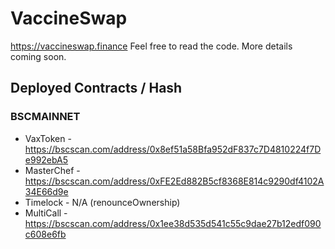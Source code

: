 # VaccineSwap

https://vaccineswap.finance Feel free to read the code. More details coming soon.

## Deployed Contracts / Hash

### BSCMAINNET

- VaxToken - https://bscscan.com/address/0x8ef51a58Bfa952dF837c7D4810224f7De992ebA5
- MasterChef - https://bscscan.com/address/0xFE2Ed882B5cf8368E814c9290df4102A34E66d9e
- Timelock - N/A (renounceOwnership)
- MultiCall - https://bscscan.com/address/0x1ee38d535d541c55c9dae27b12edf090c608e6fb
